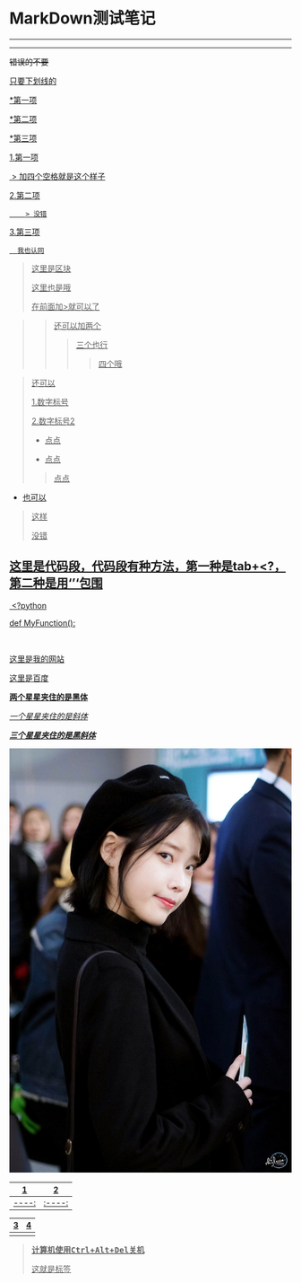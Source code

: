 # MarkDown测试笔记

***

[^作者]:江悦  
[^学号]:20171000322
[^班级号]:111172

***



~~错误的不要~~

<u>只要下划线的<u></u>



*第一项

*第二项

*第三项

1.第一项

​	    > 加四个空格就是这个样子

2.第二项

 	    > 没错

3.第三项

  	  我也认同



>  这里是区块
>
>  这里也是哦
>
>  在前面加>就可以了

> >  还可以加两个
> >
> > > 三个也行
> > >
> > > > 四个哦



> 还可以
>
> 1.数字标号
>
> 2.数字标号2
>
> + 点点
>
> - 点点
>
> > 点点

+ 也可以

> 这样
>
> 没错

## 这里是代码段，代码段有种方法，第一种是tab+<?，第二种是用‘’‘包围



​		<?python

def MyFunction():

​		

[这里是我的网站](http://www.jxdalze.xyz)

[这里是百度](www.baidu.com)

**两个星星夹住的是黑体**

*一个星星夹住的是斜体*

***三个星星夹住的是黑斜体***



![alt 我家U宝](iu996.png)

|   1   |   2    |
| :---: | :----: |
| ----: | :----: |

|  3   |  4   |
| :--: | :--: |
|      |      |

> **计算机使用<kbd>Ctrl</kbd>+<kbd>Alt</kbd>+<kbd>Del</kbd>关机**
>
> <kbd>这就是</kbd>标签





